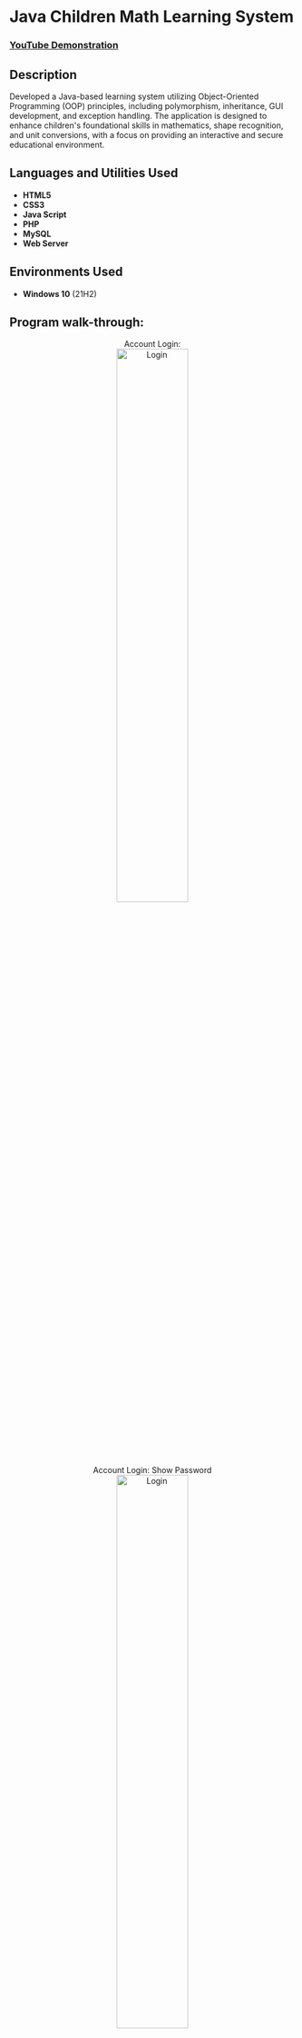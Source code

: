 <h1>Java Children Math Learning System</h1>

 ### [YouTube Demonstration](https://youtu.be/7eJexJVCqJo)

<h2>Description</h2>
Developed a Java-based learning system utilizing Object-Oriented Programming (OOP) principles, including polymorphism, inheritance, GUI development, and exception handling. The application is designed to enhance children's foundational skills in mathematics, shape recognition, and unit conversions, with a focus on providing an interactive and secure educational environment.
<br />


<h2>Languages and Utilities Used</h2>

- <b>HTML5</b> 
- <b>CSS3</b>
- <b>Java Script</b>
- <b>PHP</b>
- <b>MySQL</b>
- <b>Web Server</b>

<h2>Environments Used </h2>

- <b>Windows 10</b> (21H2)

<h2>Program walk-through:</h2>

<p align="center">
Account Login: <br/>
<img src="https://i.imgur.com/bdSAFRr.png" height="50%" width="50%" alt="Login"/>
<br />
<br />
Account Login: Show Password  <br/>
<img src="https://i.imgur.com/bS9aqOn.png" height="50%" width="50%" alt="Login"/>
<br />
<br />
Account Login: Reset Password <br/>
<img src="https://i.imgur.com/J8n3Ul6.png" height="50%" width="50%" alt="Login"/>
<br />
<br />
Account Login: Wrong Password <br/>
<img src="https://i.imgur.com/DcE9bo6.png" height="50%" width="50%" alt="Login"/>
<br />
<br />
Main Menu: <br/>
<img src="https://i.imgur.com/27uqqik.png" height="50%" width="50%" alt="Login"/>
<br />
<br />
Simple Math: Addition <br/>
<img src="https://i.imgur.com/2cIUU5J.png" height="50%" width="50%" alt="Login"/>
<br />
<br />
Simple Math: Subtraction <br/>
<img src="https://i.imgur.com/Q1RpyLC.png" height="50%" width="50%" alt="Login"/>
<br />
<br />
Simple Math: Multiplication <br/>
<img src="https://i.imgur.com/r9ETdR3.png" height="50%" width="50%" alt="Login"/>
<br />
<br />
Simple Math: Division <br/>
<img src="https://i.imgur.com/MXst15O.png" height="50%" width="50%" alt="Login"/>
<br />
<br />
Simple Math: Wrong Answer <br/>
<img src="https://i.imgur.com/mkZc6LL.png" height="50%" width="50%" alt="Login"/>
<br />
<br />
Simple Math: Addition Hint <br/>
<img src="https://i.imgur.com/kXG2fKN.png" height="50%" width="50%" alt="Login"/>
<br />
<br />
Simple Math: Multiplication Hint <br/>
<img src="https://i.imgur.com/jjKycTO.png" height="50%" width="50%" alt="Login"/>
<br />
<br />
Simple Math: Subtraction Hint <br/>
<img src="https://i.imgur.com/fTkAxCd.png" height="50%" width="50%" alt="Login"/>
<br />
<br />
Simple Math: Division Hint <br/>
<img src="https://i.imgur.com/P2Um5Sa.png" height="50%" width="50%" alt="Login"/>
<br />
<br />
Shape Questions: Correct Answer <br/>
<img src="https://i.imgur.com/IkIIT06.png" height="50%" width="50%" alt="Login"/>
<br />
<br />
Shape Questions: Wrong Answer <br/>
<img src="https://i.imgur.com/laEqjFL.png" height="50%" width="50%" alt="Login"/>
<br />
<br />
Converter: cm to m <br/>
<img src="https://i.imgur.com/fcDR6A0.png" height="50%" width="50%" alt="Login"/>
<br />
<br />
Converter: m to cm <br/>
<img src="https://i.imgur.com/MfQXJzg.png" height="50%" width="50%" alt="Login"/>
<br />
<br />
Converter:  Wrong Format <br/>
<img src="https://i.imgur.com/8A6Xqdl.png" height="50%" width="50%" alt="Login"/>
<br />

</p>

<!--
 ```diff
- text in red
+ text in green
! text in orange
# text in gray
@@ text in purple (and bold)@@
```
--!>
